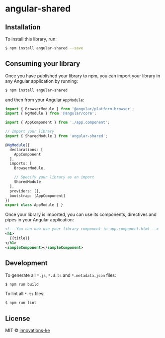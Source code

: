 # angular-shared

## Installation

To install this library, run:

```bash
$ npm install angular-shared --save
```

## Consuming your library

Once you have published your library to npm, you can import your library in any Angular application by running:

```bash
$ npm install angular-shared
```

and then from your Angular `AppModule`:

```typescript
import { BrowserModule } from '@angular/platform-browser';
import { NgModule } from '@angular/core';

import { AppComponent } from './app.component';

// Import your library
import { SharedModule } from 'angular-shared';

@NgModule({
  declarations: [
    AppComponent
  ],
  imports: [
    BrowserModule,

    // Specify your library as an import
    SharedModule
  ],
  providers: [],
  bootstrap: [AppComponent]
})
export class AppModule { }
```

Once your library is imported, you can use its components, directives and pipes in your Angular application:

```xml
<!-- You can now use your library component in app.component.html -->
<h1>
  {{title}}
</h1>
<sampleComponent></sampleComponent>
```

## Development

To generate all `*.js`, `*.d.ts` and `*.metadata.json` files:

```bash
$ npm run build
```

To lint all `*.ts` files:

```bash
$ npm run lint
```

## License

MIT © [innovations-ke](mailto:innovations.ke@gmail.com)
